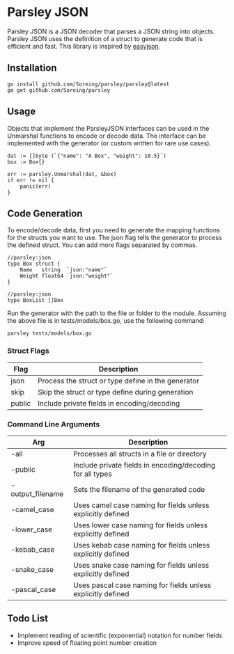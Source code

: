 # Parsley JSON
Parsley JSON is a JSON decoder that parses a JSON string into objects. Parsley JSON uses the definition of a struct to generate code that is efficient and fast. This library is inspired by [easyjson](https://github.com/mailru/easyjson).

## Installation 
```
go install github.com/Soreing/parsley/parsley@latest
go get github.com/Soreing/parsley
```

## Usage
Objects that implement the ParsleyJSON interfaces can be used in the Unmarshal functions to encode or decode data. The interface can be implemented with the generator (or custom written for rare use cases).
```golang
dat := []byte (`{"name": "A Box", "weight": 10.5}`)
box := Box{}

err := parsley.Unmarshal(dat, &box)
if err != nil {
	panic(err)
}
```

## Code Generation
To encode/decode data, first you need to generate the mapping functions for the structs you want to use. The json flag tells the generator to process the defined struct. You can add more flags separated by commas.
```golang
//parsley:json
type Box struct {
	Name   string  `json:"name"`
	Weight float64 `json:"weight"`
}

//parsley:json
type BoxList []Box
```
Run the generator with the path to the file or folder to the module. Assuming the above file is in tests/models/box.go, use the following command:
```
parsley tests/models/box.go
```
### Struct Flags
| Flag | Description |
|------|-------------|
| json   | Process the struct or type define in the generator |
| skip   | Skip the struct or type define during generation |
| public | Include private fields in encoding/decoding |

### Command Line Arguments
| Arg | Description |
|------|-------------|
| -all | Processes all structs in a file or directory |
| -public | Include private fields in encoding/decoding for all types |
| -output_filename | Sets the filename of the generated code |
| -camel_case | Uses camel case naming for fields unless explicitly defined |
| -lower_case | Uses lower case naming for fields unless explicitly defined |
| -kebab_case | Uses kebab case naming for fields unless explicitly defined |
| -snake_case | Uses snake case naming for fields unless explicitly defined |
| -pascal_case | Uses pascal case naming for fields unless explicitly defined |

## Todo List
- Implement reading of scientific (exponential) notation for number fields
- Improve speed of floating point number creation
